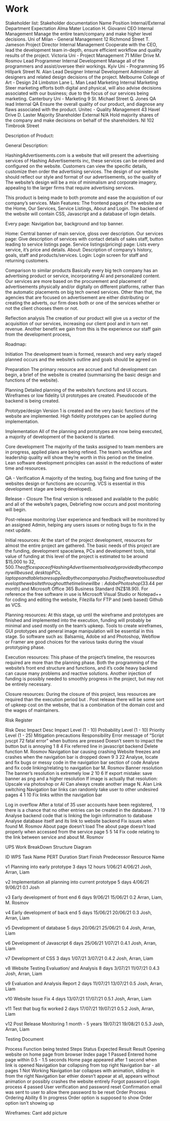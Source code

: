 # Work

Stakeholder list:
Stakeholder documentation
Name
Position
Internal/External
Department
Expectation
Alma Mater
Location
H. Giovanni
CEO
Internal
Management
Manage the entire team/company and make higher level decisions.
Uni of Milan - General Management
12 Richmond Street
T. Jameson
Project Director
Internal
Management
Cooperate with the CEO, lead the development team in-depth, ensure efficient workflow and quality results of the project.
Victoria Uni - Project Management
71 Miller Drive
M. Rosmov
Lead Programmer
Internal
Development
Manage all of the programmers and assist/oversee their workings.
Kyiv Uni - Programming
95 Hillpark Street
N. Alan
Lead Designer
Internal
Development
Administer all designers and related design decisions of the project.
Melbourne College of Art  - Design
24 Limbston Lane 
L. Man
Lead Marketing
Internal
Marketing
Steer marketing efforts both digital and physical, will also advise decisions associated with our business; due to the focus of our services being marketing.
Canterbury Uni - Marketing
9 St. Michael Street
Q. Jones
QA lead
Internal
QA
Ensure the overall quality of our product, and diagnose any flaws associated with the product.
Unitec - Quality Management
43 Havel Drive
D. Laster
Majority Shareholder
External
N/A
Hold majority shares of the company and make decisions on behalf of the shareholders.
NI
102 Timbrook Street


Description of Product:



General Description:


HashingAdvertisements.com is a website that will present the advertising services of Hashing Advertisements inc, these services can be ordered and configured on the website. Customers can view the specific details, customize then order the advertising services. The design of our website should reflect our style and format of our advertisements, so the quality of  The website’s design will be a mix of minimalism and corporate imagery, appealing to the larger firms that require advertising services. 
 
This product is being made to both promote and ease the acquisition of our company’s services.
Main Features:
The frontend pages of the website are the Home, Our Services, Service Listings, About and Login. The backend of the website will contain CSS, Javascript and a database of login details.

Every page: Navigation bar, background and top banner.


Home: Central banner of main service, gloss over description.
Our services page: Give description of services with contact details of sales staff, button leading to service listings page.
Service listings(pricing) page: Lists every service, it’s price and details.
About: Description of company’s history, goals, staff and products/services. 
Login: Login screen for staff and returning customers.


Comparison to similar products
Basically every big tech company has an advertising product or service, incorporating AI and personalized content. Our services are more based on the procurement and placement of advertisements physically and/or digitally on different platforms, rather than the automatic placements on big tech owned services. Other than that, the agencies that are focused on advertisement are either distributing or creating the adverts, our firm does both or one of the services whether or not the client chooses them or not.


Reflection analysis
The creation of our product will give us a vector of the acquisition of our services, increasing our client pool and in turn net revenue. Another benefit we gain from this is the experience our staff gain from the development process,


Roadmap:


Initiation
The development team is formed, research and very early staged planned occurs and the website’s outline and goals should be agreed on


Preparation
The primary resource are accrued and full development can begin, a brief of the website is created (summarising the basic design and functions of the website).


Planning
Detailed planning of the website’s functions and UI occurs. Wireframes or low fidelity UI prototypes are created. Pseudocode of the backend is being created.


Prototype/design
Version 1 is created and the very basic functions of the website are implemented. High fidelity prototypes can be applied during implementation.


Implementation
All of the planning and prototypes are now being executed, a majority of development of the backend is started.


Core development
The majority of the tasks assigned to team members are in progress, applied plans are being refined. The team’s workflow and leadership quality will show they’re worth in this period on the timeline. Lean software development principles can assist in the reductions of water time and resources.


QA - Verification
A majority of the testing, bug fixing and fine tuning of the websites design or functions are occurring. VCS is essential in this development stage  are being developed).


Release - Closure
The final version is released and available to the public and all of the website’s pages, Debriefing now occurs and post monitoring will begin.


Post-release monitoring
User experience and feedback will be monitored by an assigned Admin, helping any users issues or noting bugs to fix in the next update.



Initial resources:
At the start of the project development, resources for almost the entire project are gathered. The basic needs of this project are the funding, development space/area, PCs and development tools, total value of funding at this level of the project is estimated to be around $15,000 to $32,500. The office space of Hashing Advertisements already provided by the company will be used, desktop PCs, laptops and tablets are supplied by the company also. Paid software tools used to develop the website throughout the timeline will be: Adobe Photoshop ($33.44 per month) and Microsoft Office 365 Business Standard (NZ$18.90). For reference the free software in use is Microsoft Visual Studio or Notepad++ for coding and editing the website, Filezilla for FTP and (web based) Github as VCS.

Planning resources:
At this stage, up until the wireframe and prototypes are finished and implemented into the execution, funding will probably be minimal and used mostly on the team’s upkeep. Tools to create wireframes, GUI prototypes and general image manipulation will be essential in this stage. So software such as: Balsamiq, Adobe xd and Photoshop, Webflow or Framer are good choices for the various tasks during the visual prototyping phase.

Execution resources:
This phase of the project’s timeline, the resources required are more than the planning phase. Both the programming of the website’s front end structure and functions, and it’s code heavy backend can cause many problems and reactive solutions. Another injection of funding is possibly needed to smoothly progress in the project, but may not be entirely necessary.

Closure resources:
During the closure of this project, less resources are required than the execution period but . Post release there will be some sort of upkeep cost on the website, that is a combination of the domain cost and the wages of maintainers. 



Risk Register


Risk Desc
Impact Desc
Impact Level (1 - 10)
Probability Level (1 - 10)
Priority Level (1 - 25)
Mitigation precautions
Responsibility
Error message of “Script jvscpt 72 fatal error” when buttons are pressed
Doesn’t seem to impact the button but is annoying
1
8
4
Fix referred line in javascript backend
Delete function
M. Rosmov
Navigation bar causing crashing
Website freezes and crashes when the navigation bar is dropped down
9
3
22
Analyse, locate and fix bugs or messy code in the navigation bar section of code
Analyse and fix code linking/relating to navigation bar
M. Rosmov
Banner resolution
The banner’s resolution is extremely low
2
10
6
If export mistake: save banner as png and a higher resolution
If image is actually that resolution: Upscale via photoshop or AI
Can always create another image
N. Alan
Link switching
Navigation bar links can randomly take user to other undesired pages
4
1
10
Fix links within the navigation bar

Log in overflow
After a total of 35 user accounts have been registered, there is a chance that no other entries can be created in the database.
7
1
19
Analyse backend code that is linking the login information to database
Analyse database itself and its link to website backend
Fix issues when found
M. Rosmov
About page doesn’t load
The about page doesn’t load properly when accessed from the service page
5
5
14
Fix code relating to the link between service and about
M. Rosmov



UPS Work BreakDown Structure Diagram

ID
WPS
Task Name
PERT Duration
Start
Finish
Predecessor
Resource Name

v1
Planning into early prototype
3 days 12 hours
1/06/21
4/06/21
Josh, Arran, Liam

v2
Implementation all planning into current prototype
5 days
4/06/21
9/06/21
0.1
Josh

v3
Early development of front end
6 days
9/06/21
15/06/21
0.2
Arran, Liam, M. Rosmov

v4
Early development of back end
5 days
15/06/21
20/06/21
0.3
Josh, Arran, Liam

v5
Development of database
5 days
20/06/21
25/06/21
0.4
Josh, Arran, Liam

v6
Development of Javascript
6 days
25/06/21
1/07/21
0.4.1
Josh, Arran, Liam

v7
Development of CSS
3 days
1/07/21
3/07/21
0.4.2
Josh, Arran, Liam

v8
Website Testing Evaluation/ and Analysis
8 days
3/07/21
11/07/21
0.4.3
Josh, Arran, Liam

v9
Evaluation and Analysis Report
2 days
11/07/21
13/07/21
0.5
Josh, Arran, Liam

v10
Website Issue Fix
4 days
13/07/21
17/07/21
0.5.1
Josh, Arran, Liam

v11
Test that bug fix worked
2 days
17/07/21
19/07/21
0.5.2
Josh, Arran, Liam

v12
Post Release Monitoring 
1 month - 5 years
19/07/21
19/08/21
0.5.3
Josh, Arran, Liam



Testing Document

Process 
Function being tested
Steps
Status
Expected Result
Result
Opening website on home page from browser
Index page
1
Passed
Entered home page within 0.5 - 1.5 seconds
Home page appeared after 1 second when link is opened
Navigation bar collapsing from top right
Navigation bar - all pages
1
Not Working
Navigation bar collapses with animation, sliding in from the right
Navigation bar ethier doesn’t appear at all, appears without animation or possibly crashes the website entirely
Forgot password
Login process
4
passed
User verification and password reset 
Confirmation email was sent to user to allow there password to be reset
Order Process
Ordering Ability
6
In progress
Order option is supposed to show
Order option isn't showing up


Wireframes:
Cant add picture


